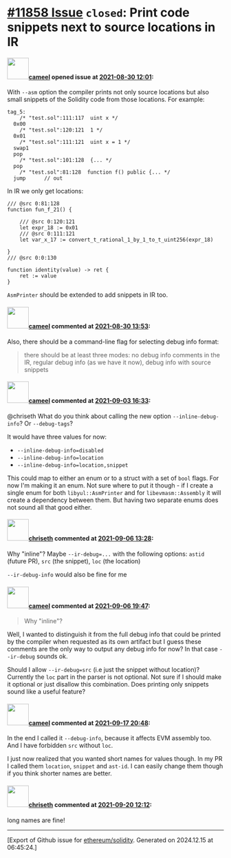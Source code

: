 # [\#11858 Issue](https://github.com/ethereum/solidity/issues/11858) `closed`: Print code snippets next to source locations in IR

#### <img src="https://avatars.githubusercontent.com/u/137030?v=4" width="50">[cameel](https://github.com/cameel) opened issue at [2021-08-30 12:01](https://github.com/ethereum/solidity/issues/11858):

With `--asm` option the compiler prints not only source locations but also small snippets of the Solidity code from those locations. For example:

```
tag_5:
    /* "test.sol":111:117  uint x */
  0x00
    /* "test.sol":120:121  1 */
  0x01
    /* "test.sol":111:121  uint x = 1 */
  swap1
  pop
    /* "test.sol":101:128  {... */
  pop
    /* "test.sol":81:128  function f() public {... */
  jump      // out
```

In IR we only get locations:
```yul
/// @src 0:81:128
function fun_f_21() {

    /// @src 0:120:121
    let expr_18 := 0x01
    /// @src 0:111:121
    let var_x_17 := convert_t_rational_1_by_1_to_t_uint256(expr_18)

}
/// @src 0:0:130

function identity(value) -> ret {
    ret := value
}
```

`AsmPrinter` should be extended to add snippets in IR too.

#### <img src="https://avatars.githubusercontent.com/u/137030?v=4" width="50">[cameel](https://github.com/cameel) commented at [2021-08-30 13:53](https://github.com/ethereum/solidity/issues/11858#issuecomment-908361821):

Also, there should be a command-line flag for selecting debug info format:
> there should be at least three modes: no debug info comments in the IR, regular debug info (as we have it now), debug info with source snippets

#### <img src="https://avatars.githubusercontent.com/u/137030?v=4" width="50">[cameel](https://github.com/cameel) commented at [2021-09-03 16:33](https://github.com/ethereum/solidity/issues/11858#issuecomment-912666067):

@chriseth What do you think about calling the new option `--inline-debug-info`? Or `--debug-tags`?

It would have three values for now:
- `--inline-debug-info=disabled`
- `--inline-debug-info=location`
- `--inline-debug-info=location,snippet`

This could map to either an enum or to a struct with a set of `bool` flags. For now I'm making it an enum. Not sure where to put it though - if I create a single enum for both `libyul::AsmPrinter` and for `libevmasm::Assembly` it will create a dependency between them. But having two separate enums does not sound all that good either.

#### <img src="https://avatars.githubusercontent.com/u/9073706?v=4" width="50">[chriseth](https://github.com/chriseth) commented at [2021-09-06 13:28](https://github.com/ethereum/solidity/issues/11858#issuecomment-913652356):

Why "inline"? Maybe `--ir-debug=...` with the following options: `astid` (future PR), `src` (the snippet), `loc` (the location)

`--ir-debug-info` would also be fine for me

#### <img src="https://avatars.githubusercontent.com/u/137030?v=4" width="50">[cameel](https://github.com/cameel) commented at [2021-09-06 19:47](https://github.com/ethereum/solidity/issues/11858#issuecomment-913828595):

> Why "inline"?

Well, I wanted to distinguish it from the full debug info that could be printed by the compiler when requested as its own artifact but I guess these comments are the only way to output any debug info for now? In that case `--ir-debug` sounds ok.

Should I allow `--ir-debug=src` (i.e just the snippet without location)? Currently the `loc` part in the parser is not optional. Not sure if I should make it optional or just disallow this combination. Does printing only snippets sound like a useful feature?

#### <img src="https://avatars.githubusercontent.com/u/137030?v=4" width="50">[cameel](https://github.com/cameel) commented at [2021-09-17 20:48](https://github.com/ethereum/solidity/issues/11858#issuecomment-922072684):

In the end I called it `--debug-info`, because it affects EVM assembly too. And I have forbidden `src` without `loc`.

I just now realized that you wanted short names for values though. In my PR I called them `location`, `snippet` and `ast-id`. I can easily change them though if you think shorter names are better.

#### <img src="https://avatars.githubusercontent.com/u/9073706?v=4" width="50">[chriseth](https://github.com/chriseth) commented at [2021-09-20 12:12](https://github.com/ethereum/solidity/issues/11858#issuecomment-922871886):

long names are fine!


-------------------------------------------------------------------------------



[Export of Github issue for [ethereum/solidity](https://github.com/ethereum/solidity). Generated on 2024.12.15 at 06:45:24.]
